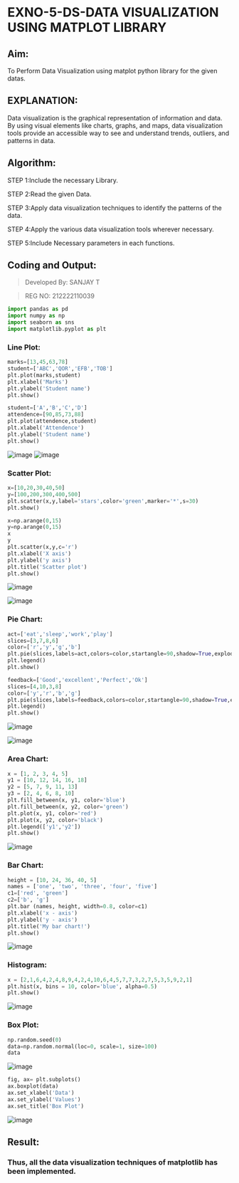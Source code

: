 # EXNO-5-DS-DATA VISUALIZATION USING MATPLOT LIBRARY

## Aim:
  To Perform Data Visualization using matplot python library for the given datas.

## EXPLANATION:
Data visualization is the graphical representation of information and data. By using visual elements like charts, graphs, and maps, data visualization tools provide an accessible way to see and understand trends, outliers, and patterns in data.

## Algorithm:
STEP 1:Include the necessary Library.

STEP 2:Read the given Data.

STEP 3:Apply data visualization techniques to identify the patterns of the data.

STEP 4:Apply the various data visualization tools wherever necessary.

STEP 5:Include Necessary parameters in each functions.

## Coding and Output:


> Developed By: SANJAY T

> REG NO: 212222110039
```py
import pandas as pd
import numpy as np
import seaborn as sns
import matplotlib.pyplot as plt
```

### Line Plot:

```py
marks=[13,45,63,78]
student=['ABC','QOR','EFB','TOB']
plt.plot(marks,student)
plt.xlabel('Marks')
plt.ylabel('Student name')
plt.show()

student=['A','B','C','D']
attendence=[90,85,73,88]
plt.plot(attendence,student)
plt.xlabel('Attendence')
plt.ylabel('Student name')
plt.show()
```

![image](https://github.com/sanjaythiyagarajan/EXNO-5-DS/assets/119409242/7c65f491-5956-4e9c-a160-9fbced92429b)
![image](https://github.com/sanjaythiyagarajan/EXNO-5-DS/assets/119409242/e69fbee6-5d4c-489a-8112-1182b02b69c7)




### Scatter Plot:

```py
x=[10,20,30,40,50]
y=[100,200,300,400,500]
plt.scatter(x,y,label='stars',color='green',marker='*',s=30)
plt.show()

x=np.arange(0,15)
y=np.arange(0,15)
x
y
plt.scatter(x,y,c='r')
plt.xlabel('X axis')
plt.ylabel('y axis')
plt.title('Scatter plot')
plt.show()
```

![image](https://github.com/sanjaythiyagarajan/EXNO-5-DS/assets/119409242/c0a225cd-f456-4589-a822-78e495614e8a)

![image](https://github.com/sanjaythiyagarajan/EXNO-5-DS/assets/119409242/c63ca57c-9548-4506-afd0-ef90d0f602ff)



### Pie Chart:

```py
act=['eat','sleep','work','play']
slices=[3,7,8,6]
color=['r','y','g','b']
plt.pie(slices,labels=act,colors=color,startangle=90,shadow=True,explode=(0.1,0.1,0.1,0.1),radius=1.2,autopct='%1.1f%%')
plt.legend()
plt.show()

feedback=['Good','excellent','Perfect','Ok']
slices=[4,10,3,8]
color=['y','r','b','g']
plt.pie(slices,labels=feedback,colors=color,startangle=90,shadow=True,explode=(0.1,0.1,0.1,0.1),radius=1.2,autopct='%1.1f%%')
plt.legend()
plt.show()
```


![image](https://github.com/sanjaythiyagarajan/EXNO-5-DS/assets/119409242/5e130a18-d7d1-4220-8333-b8a10883c3d7)

![image](https://github.com/sanjaythiyagarajan/EXNO-5-DS/assets/119409242/bd05f0e4-ebf4-461f-b6f6-8e2255d0f976)




### Area Chart:

```py
x = [1, 2, 3, 4, 5]
y1 = [10, 12, 14, 16, 18]
y2 = [5, 7, 9, 11, 13]
y3 = [2, 4, 6, 8, 10]
plt.fill_between(x, y1, color='blue')
plt.fill_between(x, y2, color='green')
plt.plot(x, y1, color='red')
plt.plot(x, y2, color='black')
plt.legend(['y1','y2'])
plt.show()
```

![image](https://github.com/sanjaythiyagarajan/EXNO-5-DS/assets/119409242/d99b5488-997f-49ca-bb88-415af125095c)




### Bar Chart:

```py
height = [10, 24, 36, 40, 5]
names = ['one', 'two', 'three', 'four', 'five']
c1=['red', 'green'] 
c2=['b', 'g']
plt.bar (names, height, width=0.8, color=c1)
plt.xlabel('x - axis')
plt.ylabel('y - axis')
plt.title('My bar chart!')
plt.show()
```

![image](https://github.com/sanjaythiyagarajan/EXNO-5-DS/assets/119409242/331aa11c-faa6-4097-81c2-41e898ba371f)



### Histogram:

```py
x = [2,1,6,4,2,4,8,9,4,2,4,10,6,4,5,7,7,3,2,7,5,3,5,9,2,1]
plt.hist(x, bins = 10, color='blue', alpha=0.5)
plt.show()
```

![image](https://github.com/sanjaythiyagarajan/EXNO-5-DS/assets/119409242/8f7b3b5f-b5ec-47a9-b5e7-d342039e3840)




### Box Plot:

```py
np.random.seed(0)
data=np.random.normal(loc=0, scale=1, size=100)
data
```

![image](https://github.com/sanjaythiyagarajan/EXNO-5-DS/assets/119409242/5a6587c5-bb09-4fbb-b1b5-5caba40a5ab7)



```py
fig, ax= plt.subplots()
ax.boxplot(data)
ax.set_xlabel('Data')
ax.set_ylabel('Values')
ax.set_title('Box Plot')
```

![image](https://github.com/sanjaythiyagarajan/EXNO-5-DS/assets/119409242/e2704276-9052-431f-804c-c8d20022aedc)



## Result:

### Thus, all the data visualization techniques of matplotlib has been implemented.
